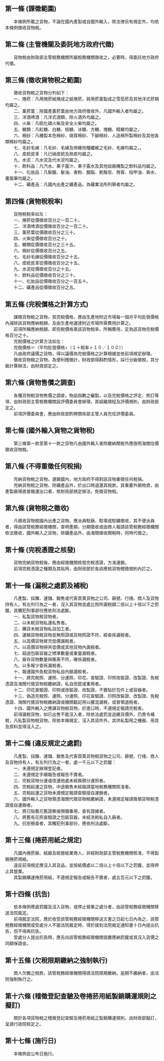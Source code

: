 第一條 (課徵範圍)
-----------------
　　本條例所載之貨物，不論在國內產製或自國外輸入，除法律另有規定外，均依本條例徵收貨物稅。  


第二條 (主管機關及委託地方政府代徵)
-----------------------------------
　　貨物稅由財政部主管稅務機關所屬稅務機關徵收之，必要時，得委託地方政府代徵。  


第三條 (徵收貨物稅之範圍)
-------------------------
　　徵收貨物稅之貨物分列如下：  
　　一、捲菸：凡用捲菸紙捲成之紙捲菸，與用菸葉製成之雪茄菸及其他洋式菸類均屬之。  
　　二、薰菸葉：除國產薰菸葉由地方政府徵收外，凡國外輸入者均屬之。  
　　三、洋酒啤酒：凡洋式酒類，除火酒外均屬之。  
　　四、火柴：凡硫化磷火柴及安全火柴均屬之。  
　　五、糖類：凡紅糖、白糖、桔糖、冰糖、方糖、塊糖、精糖均屬之。  
　　六、棉紗：凡機製本色棉紗、燒茸棉紗、下腳棉紗、人造棉所製棉紗及其他各類棉紗均屬之。  
　　七、毛紗毛線：凡毛紗、毛線及摻雜他種纖維之毛紗、毛線均屬之。。  
　　八、皮統皮革：凡已硝皮統及熟皮均屬之。  
　　九、水泥：凡水泥及代水泥均屬之。  
　　十、飲料品：凡汽水、果子露汁、果子露水及其他設廠機製之飲料品均屬之。  
　　十一、化妝品：凡髮臘、髮油、香粉、胭脂、剃鬚皂、唇膏、指甲油、香水、畫眉筆均屬之。  
　　十二、礦產品：凡國內出產之礦產品，為礦業法所列舉者均屬之。  


第四條 (貨物稅稅率)
-------------------
　　貨物稅稅率如左：  
　　一、捲菸從價徵收百分之一百二十。  
　　二、洋酒啤酒從價徵收百分之一百二十。  
　　三、薰菸葉從價徵收百分之三十。  
　　四、火柴從價徵收百分之十。  
　　五、糖類從價徵收百分之三十五。  
　　六、棉紗從價徵收百分之五。  
　　七、毛紗毛線從價徵收百分之十五。  
　　八、皮統皮革從價徵收百分之十五。  
　　九、水泥從價徵收百分之十五。  
　　十、飲料品從價徵收百分之三十。  
　　十一、化妝品從價徵收百分之一百五十。  
　　十二、礦產品從價徵收百分之五。  


第五條 (完稅價格之計算方式)
---------------------------
　　課徵貨物稅之貨物，其完稅價格，應由生產地附近市場每一個月平均批發價格內減除該貨物應納稅額，及由生產地運達附近市場所需費用計算之。  
　　前項所稱應納稅額，即完稅價格乘該貨物稅率，所稱費用，定為該貨物完稅價格百分之十。  
　　完稅價格之計算方法如左：  
　　完稅價格＝〔平均批發價格÷（１＋稅率＋１０／１００）〕  
　　凡由政府議價之貨物，得以議價為完稅價格之計算根據並依前項規定辦理。  
　　徵收貨物稅之貨物，為便利稽徵計，財政部得斟酌情形，採行分級徵稅，其分級計算辦法，由財政部定之。  


第六條 (貨物售價之調查)
-----------------------
　　各種貨物稅貨物售價之調查，物品指數之編製，以及完稅價格之評定、修訂等項，由財政部主管稅務機關設評價委員會辦理，其組織規程及評價規則，由財政部定之。  
　　前項評價委員會，應由財政部酌聘關係部主管人員充任評價委員。  


第七條 (國外輸入貨物之貨物稅)
-----------------------------
　　第三條第一款至第十一款之貨物凡由國外輸入者除繳納關稅外應按照海關估價徵收貨物稅。  


第八條 (不得重徵任何稅捐)
-------------------------
　　完納貨物稅之貨物，運銷國內，地方政府不得對該貨物重徵任何稅捐。  
　　完納貨物稅之貨物，除礦產品外，於出口時退還其稅款，其重要外銷物資，由產製廠場直接報運出口者，依財政部規定辦法，免徵貨物稅。  


第九條 (貨物稅之徵收)
---------------------
　　凡徵收貨物稅國內出產之貨物，應派員駐廠、駐場或駐礦徵收，其不便派員者，得由該管稅務經徵機關，查明產額，分期徵收或由商人報請該管稅務經徵機關依法徵收，國外輸入之貨物，除礦產品外，由海關徵收關稅時，同時代徵之。  


第十條 (完稅憑證之核發)
-----------------------
　　貨物完納貨物稅後，應由經徵機關核發完稅憑證，方准運銷。  
　　前項完稅憑證之種類及其貼用，由財政部於各該應稅貨物稽徵規則內訂之。  


第十一條 (漏稅之處罰及補稅)
---------------------------
　　凡產製、採鍊、運儲、銷售或代客買賣貨物之公司、廠號、行棧、商人及貨物持有人，有左列行為之一者，沒入其貨物並處比照所漏稅額二倍以上十倍以下之罰鍰，其觸犯刑事部份應依刑法處斷。  
　　一、私製貨物稅貨物者。  
　　二、以未稅貨物私運私售者。  
　　三、購貨未稅貨物私自加工者。  
　　四、運銷貨物稅貨物並無照證或貨物照證不符，經查係漏稅者。  
　　五、以高價貨物冒充低價漏稅者。  
　　六、以高價貨物摻夾低價或其他貨物內漏稅者。  
　　七、超過包裝容器之標準數量或重量漏稅者。  
　　八、廠存貨物數量與賬表不符，確係漏稅者。  
　　九、以多報少查係漏稅者。  
　　十、報運國外免稅貨物私自內銷漏稅者。  
　　十一、將完稅照、運照、分運照、印花、查驗證、印照改裝證、改製證、免稅憑證及海關代徵貨物稅繳納證，私自改竄或重用者。  
　　十二、印花查驗證、印照或改裝證、改製證，不實貼於包件上或容器者。  
　　十三、偽造完稅照、運照、分運照、印花查驗證、印照改裝證、改製證、免稅憑證、海關代徵貨物稅繳納證或機關戳記用以朦混漏稅，或冒領退稅者。  
　　十四、國外輸入之應課貨物稅貨物，於進口時，不遵規定報請完稅者。  
　　前項漏稅貨物，如已出售不能沒入者，除依法處罰並追繳貨價外，仍責令補稅，凡私製貨物稅貨物，除依本條規定，沒入其貨件外，其供私製用之機器、用具及原料並得沒入之。  


第十二條 (違反規定之處罰)
-------------------------
　　凡產製、採鍊、運儲、銷售及代客買賣貨物稅貨物之公司、廠號、行棧、商人及貨物持有人，有左列行為之一者，處一千元以下之罰鍰：  
　　一、未遵規定辦理登記者。  
　　二、未遵規定手續報告或報告不實者。  
　　三、完稅貨物分運或改運他處未經換領分運照者。  
　　四、完稅起運之貨物，中途銷售未經報請當地稅務機關核准者。  
　　五、完稅起運之貨物未遵規定報請查驗擅自運銷者。  
　　六、國外輸入之貨物領憑海關代徵貨物稅繳納證，未遵規定報請換領貨物稅憑證擅自運銷者。  
　　七、將已貼舊花舊證撕揭預備重用，查有證據者。  
　　八、將舊有花照查驗證之包裝容器，未經洗刷私自入廠者。  
　　九、抗拒檢查者，其觸犯刑事部份，應依刑法處斷。  


第十三條 (捲菸用紙之規定)
-------------------------
　　凡國內捲菸廠、紙廠及經營紙業商人，非經財政部主管稅務機關核准，不得製銷捲菸用紙。  
　　違反前項規定應沒入其貨品，並按紙價處以二倍以上十倍以下之罰鍰，並得停止其營業。  
　　其製銷購運捲菸用紙，不遵規定報告或報告不實者，處五百元以下之罰鍰。  


第十四條 (抗告)
---------------
　　依本條例應處罰鍰及沒入貨物，或停止營業之處分者，由該管稅務經徵機關移送法院裁定。  
　　前項裁定法院，應於收受該管稅務經徵機關移送文書之日起七日內為之，該管稅務經徵機關或受處分人不服法院裁定時，得於接到法院裁定通知書十日內提出抗告，但不得再抗告。  
　　受處分人提出抗告時，應先向該管稅務經徵機關提繳應納罰鍰或其沒入貨價之同額保證金。  


第十五條 (欠稅限期繳納之強制執行)
---------------------------------
　　商人欠繳之稅款，該管稅務經徵機關得請法院限期繳納，逾期不繳納者，由法院強制執行之。  


第十六條 (稽徵登記查驗及卷捲菸用紙製銷購運規則之擬訂)
-----------------------------------------------------
　　關於各項貨物稅之稽徵登記查驗及捲菸用紙之製銷購運規則，由財政部擬訂，呈請行政院核定之。  


第十七條 (施行日)
-----------------
　　本條例自公布日施行。